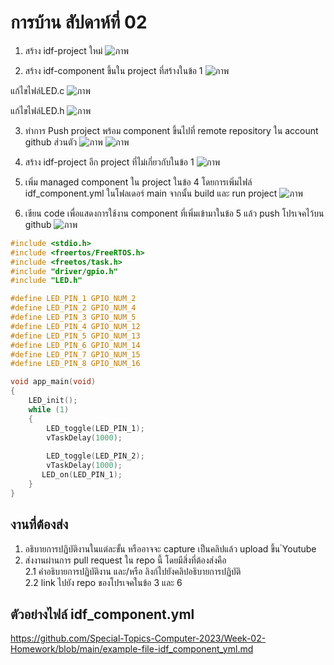 # การบ้าน สัปดาห์ที่ 02

1. สร้าง idf-project ใหม่
![ภาพ](https://github.com/kammam19/Week-02-Homework/assets/112167732/848026a9-7df6-41da-b33e-f9acfd54bb31)

2. สร้าง idf-component ขึ้นใน project ที่สร้างในข้อ 1
![ภาพ](https://github.com/kammam19/Week-02-Homework/assets/112167732/dd8748aa-0929-4d61-af10-e27ee63459ed)

แก้ไขไฟล์LED.c
![ภาพ](https://github.com/kammam19/Week-02-Homework/assets/112167732/1550c475-6510-479d-b42e-0191d63d49fe)

แก้ไขไฟล์LED.h
![ภาพ](https://github.com/kammam19/Week-02-Homework/assets/112167732/5a78818f-0a85-4260-a3fe-1929d94f08e1)

3. ทำการ Push project พร้อม component ขึ้นไปที่ remote repository ใน account github ส่วนตัว
![ภาพ](https://github.com/kammam19/Week-02-Homework/assets/112167732/72dfb921-76fb-4f9f-8685-f59924621de7)
![ภาพ](https://github.com/kammam19/Week-02-Homework/assets/112167732/e9153f4c-4b85-4354-8a5a-ef4e2bec4667)

4. สร้าง idf-project อีก project ที่ไม่เกี่ยวกับในข้อ 1
![ภาพ](https://github.com/kammam19/Week-02-Homework/assets/112167732/3e770d8e-58cb-496a-9d3f-847f6a2371b4)

5. เพิ่ม managed component ใน project ในข้อ 4 โดยการเพิ่มไฟล์ idf_component.yml  ในโฟลเดอร์ main จากนั้น build และ run project
![ภาพ](https://github.com/kammam19/Week-02-Homework/assets/112167732/755d40ec-581d-4aa6-ab18-089f8cc47608)

6. เขียน code เพื่อแสดงการใช้งาน component ที่เพิ่มเข้ามาในข้อ 5 แล้ว push โปรเจคไว้บน github
![ภาพ](https://github.com/kammam19/Week-02-Homework/assets/112167732/74d87c44-6f42-4800-8b7b-3431814bab2d)

```c
#include <stdio.h>
#include <freertos/FreeRTOS.h>
#include <freetos/task.h>
#include "driver/gpio.h"
#include "LED.h"

#define LED_PIN_1 GPIO_NUM_2
#define LED_PIN_2 GPIO_NUM_4
#define LED_PIN_3 GPIO_NUM_5
#define LED_PIN_4 GPIO_NUM_12
#define LED_PIN_5 GPIO_NUM_13
#define LED_PIN_6 GPIO_NUM_14
#define LED_PIN_7 GPIO_NUM_15
#define LED_PIN_8 GPIO_NUM_16

void app_main(void)
{
	LED_init();
    while (1) 
    {
    	LED_toggle(LED_PIN_1);
    	vTaskDelay(1000);
    	
    	LED_toggle(LED_PIN_2);
    	vTaskDelay(1000);
       LED_on(LED_PIN_1);
    }
}

```
## งานที่ต้องส่ง
1. อธิบายการปฏิบัติงานในแต่ละขั้น หรืออาจจะ capture เป็นคลิปแล้ว upload ขึ้น ํYoutube 
2. ส่งงานผ่านการ pull request ใน repo นี้ โดยมีสิ่งที่ต้องส่งคือ  
2.1 คำอธิบายการปฏิบัติงาน และ/หรือ ลิงก์ไปยังคลิปอธิบายการปฏิบัติ  
2.2 link ไปยัง repo ของโปรเจคในข้อ 3 และ 6


## ตัวอย่างไฟล์ idf_component.yml

https://github.com/Special-Topics-Computer-2023/Week-02-Homework/blob/main/example-file-idf_component_yml.md
